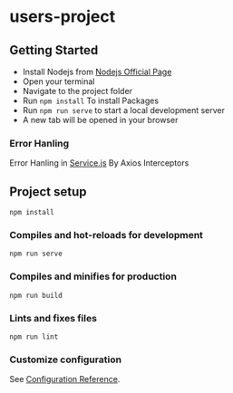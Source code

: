 # users-project
## Getting Started
- Install Nodejs from [Nodejs Official Page](https://nodejs.org/en/)
- Open your terminal
- Navigate to the project folder
- Run `npm install` To install Packages
- Run `npm run serve` to start a local development server
- A new tab will be opened in your browser

### Error Hanling
Error Hanling in [Service.js](./src/services/Service.js) By Axios Interceptors

## Project setup
```
npm install
```

### Compiles and hot-reloads for development
```
npm run serve
```

### Compiles and minifies for production
```
npm run build
```

### Lints and fixes files
```
npm run lint
```

### Customize configuration
See [Configuration Reference](https://cli.vuejs.org/config/).
